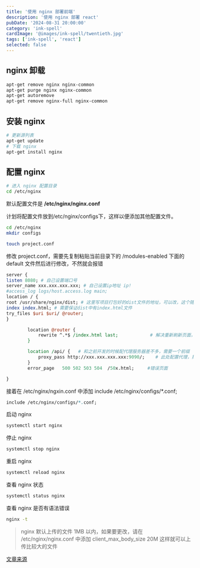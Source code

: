 ```yaml
---
title: '使用 nginx 部署前端'
description: '使用 nginx 部署 react'
pubDate: '2024-08-31 20:00:00'
category: 'ink-spell'
cardImage: '@images/ink-spell/twentieth.jpg'
tags: ['ink-spell', 'react']
selected: false
---
```


## nginx 卸载

```bash
apt-get remove nginx nginx-common
apt-get purge nginx nginx-common
apt-get autoremove
apt-get remove nginx-full nginx-common
```

## 安装 nginx

```bash
# 更新源列表
apt-get update
# 下载 nginx
apt-get install nginx
```

## 配置 nginx

```bash
# 进入 nginx 配置目录
cd /etc/nginx
```

默认配置文件是 **/etc/nginx/nginx.conf**

计划将配置文件放到/etc/nginx/configs下，这样以便添加其他配置文件。

```bash
cd /etc/nginx
mkdir configs
```

```bash
touch project.conf
```

修改 project.conf，需要先复制粘贴当前目录下的 /modules-enabled 下面的 default 文件然后进行修改，不然就会报错

```perl
server {
listen 8080; # 自己设置端口号
server_name xxx.xxx.xxx.xxx; # 自己设置ip地址 ip!
#access_log logs/host.access.log main;
location / {
root /usr/share/nginx/dist; # 这里写项目打包好的dist文件的地址，可以改，这个随意
index index.html; # 需要保证dist中有index.html文件
try_files $uri $uri/ @router;
}

        location @router {
            rewrite ^.*$ /index.html last;            # 解决重新刷新页面，页面空白的问题
        }

        location /api/ {   # 和之前开发的时候配代理服务器差不多，需要一个前缀
            proxy_pass http://xxx.xxx.xxx.xxx:9090/;    # 此处配置代理，把请求的后端域名端口啥的放这里
        }
        error_page   500 502 503 504  /50x.html;     #错误页面

}
```

接着在 /etc/nginx/ngxin.conf 中添加 include /etc/nginx/configs/\*.conf;

```perl
include /etc/nginx/configs/*.conf;
```

启动 nginx

```bash
systemctl start nginx
```

停止 nginx

```bash
systemctl stop nginx
```

重启 nginx

```bash
systemctl reload nginx
```

查看 nginx 状态

```bash
systemctl status nginx
```

查看 nginx 是否有语法错误

```bash
nginx -t
```

> nginx 默认上传的文件 1MB 以内，如果要更改，请在 /etc/nginx/nginx.conf 中添加
> client_max_body_size 20M 这样就可以上传比较大的文件

[文章来源](https://juejin.cn/post/7286310628352557117)
